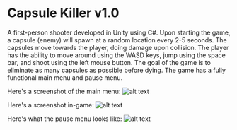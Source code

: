 # Capsule Killer v1.0
A first-person shooter developed in Unity using C#.
Upon starting the game, a capsule (enemy) will spawn at a random location every 2-5 seconds.
The capsules move towards the player, doing damage upon collision. The player has the ability
to move around using the WASD keys, jump using the space bar, and shoot using the left mouse
button. The goal of the game is to eliminate as many capsules as possible before dying.
The game has a fully functional main menu and pause menu.

Here's a screenshot of the main menu:
![alt text](https://user-images.githubusercontent.com/34044719/36330063-36913886-1336-11e8-8d8a-09f47daf02b3.png "Main menu")

Here's a screenshot in-game: 
![alt text](https://user-images.githubusercontent.com/34044719/36330154-8e78a804-1336-11e8-940b-57497fe4d757.png "In-game screenshot")

Here's what the pause menu looks like:
![alt text](https://user-images.githubusercontent.com/34044719/36330200-c0026194-1336-11e8-998a-5d6ad841edeb.png "Pause menu")

